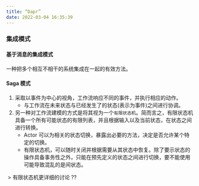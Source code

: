 ```yaml
---
title: “Dapr”
date: 2022-03-04 16:35:39
---
```


### 集成模式

#### 基于消息的集成模式

一种把多个相互不相干的系统集成在一起的有效方法。

#### Saga 模式

1. 采取以事件为中心的视角，工作流响应不同的事件，并执行相应的动作。
   - 与工作流在未来状态与已经发生了的状态(表示为事件)之间进行协调。
2. 另一种对工作流建模的方式是将其视为一个`有限状态机`。简而言之，有限状态机具备一个所有可能状态的有限列表，并且根据输入以及当前状态，在状态之间进行转换。
   - Actor 可以为相关的状态切换，暴露出必要的方法，决定是否允许某个特定的切换。
   - 有限状态机，可以随时关闭并根据需要从其状态中恢复。除了要示状态的操作具备事务性之外，只能在预先定义的状态之间进行切换，要不能使用可能导致混乱的是间状态。

​		> 有限状态机更详细的讨论 ??

